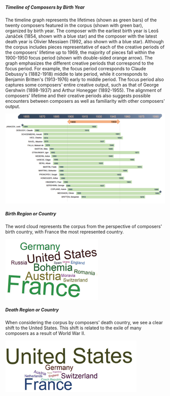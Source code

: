 
<script>
// vim: ts=3:nowrap
</script>

<div class="card mb-3">
	<div class="row g-0">
		<div class="col-md-12">
			<div class="card-body">
				<h5 class="category mb-2 card-title">Timeline of Composers by Birth Year</h5>
				<p class="card-text">The timeline graph represents the lifetimes (shown as green bars) of the twenty composers featured in the corpus (shown with green bar), organized by birth year. The composer with the earliest birth year is Leoš Janáček (1854, shown with a blue star) and the composer with the latest death year is Olivier Messiaen (1992, also shown with a blue star). Although the corpus includes pieces representative of each of the creative periods of the composers' lifetime up to 1969, the majority of pieces fall within the 1900-1950 focus period (shown with double-sided orange arrow). The graph emphasizes the different creative periods that correspond to the focus period. For example, the focus period corresponds to Claude Debussy's (1882-1918) middle to late period, while it corresponds to Benjamin Britten's (1913-1976) early to middle period. The focus period also captures some composers' entire creative output, such as that of George Gershwin (1898-1937) and Arthur Honegger (1892-1955). The alignment of composers' lifetime and their creative periods also suggests possible encounters between composers as well as familiarity with other composers' output.</p>
			</div>
		</div>
		<div class="col-md-12">
			<img src="Timeline_of_Composers_by_Birth_Year_graph.png" class="img-fluid rounded-start" alt="Timeline of Composers by Birth Year">
		</div>
	</div>
</div>

<div class="card mb-3">
	<div class="row g-0">
		<div class="col-md-6">
			<div class="card-body">
				<h5 class="category mb-2 card-title">Birth Region or Country</h5>
				<p class="card-text">The word cloud represents the corpus from the perspective of composers' birth country, with France the most represented country.</p>
			</div>
		</div>
		<div class="col-md-6">
			<img src="Birth_Region_or_Country.png" class="img-fluid rounded-start" alt="Birth Region or Country">
		</div>		
	</div>
</div>

<div class="card mb-3">
	<div class="row g-0">
		<div class="col-md-6">
			<div class="card-body">
				<h5 class="category mb-2 card-title">Death Region or Country</h5>
				<p class="card-text">When considering the corpus by composers' death country, we see a clear shift to the United States. This shift is related to the exile of many composers as a result of World War II.</p>
			</div>
		</div>
		<div class="col-md-6">
			<img src="Death_Region_or_Country.png" class="img-fluid rounded-start" alt="Death Region or Country">
		</div>
	</div>
</div>



